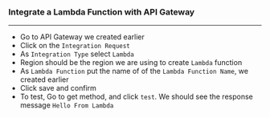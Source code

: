 ### Integrate a Lambda Function with API Gateway

---

- Go to API Gateway we created earlier
- Click on the `Integration Request`
- As `Integration Type` select `Lambda`
- Region should be the region we are using to create `Lambda` function
- As `Lambda Function` put the name of of the `Lambda Function Name`, we created earlier
- Click save and confirm
- To test, Go to get method, and click `test`. We should see the response message `Hello From Lambda`
